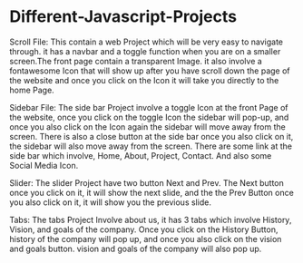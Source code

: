 # Different-Javascript-Projects


Scroll File: This contain a web Project which will be very easy to navigate through. it has a navbar and a toggle function when you are on a smaller screen.The front page contain a transparent Image. it also involve a fontawesome Icon that will show up after you have scroll down the page of the website and once you click on the Icon it will take you directly to the home Page.  


Sidebar File: The side bar Project involve a toggle Icon at the front Page of the website, once you click on the toggle Icon the sidebar will pop-up, and once you also click on the Icon again the sidebar will move away from the screen. There is also a close button at the side bar once you also click on it, the sidebar will also move away from the screen.  There are some link at the side bar which involve, Home, About, Project, Contact. And also some Social Media Icon.



Slider: The slider Project have two button Next and Prev. The Next button once you click on it, it will show the next slide, and the the Prev Button once you also click on it, it will show you the previous slide.


Tabs: The tabs Project Involve about us, it has 3 tabs which involve History, Vision, and goals of the company. Once you click on the History Button, history of the company will pop up, and once you also click on the vision and goals button. vision and goals of the company will also pop up. 
